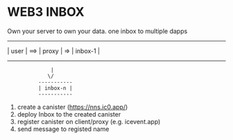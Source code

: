 WEB3 INBOX
====================
Own your server to own your data.
one inbox to multiple dapps

---------     ---------     --------- 
| user  | ==> | proxy |  => | inbox-1 |      
---------     ---------     ---------
                  |
                 \/ 
              -----------
              | inbox-n |
              -----------

1. create a canister (https://nns.ic0.app/)
2. deploy Inbox to the created canister
3. register canister on client/proxy (e.g. icevent.app)
4. send message to registed name